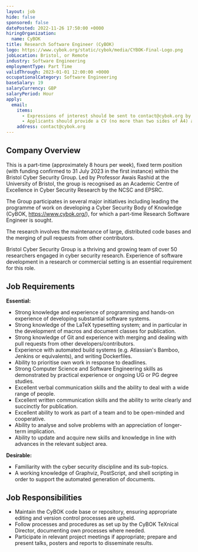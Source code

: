 ```yaml
---
layout: job
hide: false
sponsored: false
datePosted: 2022-11-26 17:50:00 +0000
hiringOrganization:
  name: CyBOK
title: Research Software Engineer (CyBOK)
logo: https://www.cybok.org/static/cybok/media/CYBOK-Final-Logo.png
jobLocation: Bristol, or Remote
industry: Software Engineering
employmentType: Part Time
validThrough: 2023-01-01 12:00:00 +0000
occupationalCategory: Software Engineering
baseSalary: 19
salaryCurrency: GBP
salaryPeriod: Hour
apply:
  email: 
    items:
      - Expressions of interest should be sent to contact@cybok.org by close on 8 December 2022
      - Applicants should provide a CV (no more than two sides of A4) and a short cover letter (no more one side of A4).
    address: contact@cybok.org
---
```


## Company Overview
This is a part-time (approximately 8 hours per week), fixed term position (with funding confirmed to 31 July 2023 in the first instance) within the Bristol Cyber Security Group. Led by Professor Awais Rashid at the University of Bristol, the group is recognised as an Academic Centre of Excellence in Cyber Security Research by the NCSC and EPSRC.

The Group participates in several major initiatives including leading the programme of work on developing a Cyber Security Body of Knowledge (CyBOK, https://www.cybok.org/), for which a part-time Research Software Engineer is sought.

The research involves the maintenance of large, distributed code bases and the merging of pull requests from other contributors.

Bristol Cyber Security Group is a thriving and growing team of over 50 researchers engaged in cyber security research. Experience of software development in a research or commercial setting is an essential requirement for this role.

## Job Requirements
**Essential:**
- Strong knowledge and experience of programming and hands-on experience of developing substantial software systems.
- Strong knowledge of the LaTeX typesetting system; and in particular in the development of macros and document classes for publication.
- Strong knowledge of Git and experience with merging and dealing with pull requests from other developers/contributors.
- Experience with automated build systems (e.g. Atlassian's Bamboo, Jenkins or equivalents), and writing Dockerfiles.
- Ability to prioritise own work in response to deadlines.
- Strong Computer Science and Software Engineering skills as demonstrated by practical experience or ongoing UG or PG degree studies.
- Excellent verbal communication skills and the ability to deal with a wide range of people.
- Excellent written communication skills and the ability to write clearly and succinctly for publication.
- Excellent ability to work as part of a team and to be open-minded and cooperative.
- Ability to analyse and solve problems with an appreciation of longer-term implication.
- Ability to update and acquire new skills and knowledge in line with advances in the relevant subject area.

**Desirable:**
- Familiarity with the cyber security discipline and its sub-topics.
- A working knowledge of Graphviz, PostScript, and shell scripting in order to support the automated generation of documents.

## Job Responsibilities
- Maintain the CyBOK code base or repository, ensuring appropriate editing and version control processes are upheld.
- Follow processes and procedures as set up by the CyBOK TeXnical Director, documenting own processes where needed.
- Participate in relevant project meetings if appropriate; prepare and present talks, posters and reports to disseminate results.